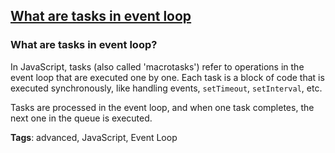 ## [What are tasks in event loop](#what-are-tasks-in-event-loop)

### What are tasks in event loop?

In JavaScript, tasks (also called 'macrotasks') refer to operations in the event loop that are executed one by one. Each task is a block of code that is executed synchronously, like handling events, `setTimeout`, `setInterval`, etc.

Tasks are processed in the event loop, and when one task completes, the next one in the queue is executed.

**Tags**: advanced, JavaScript, Event Loop


